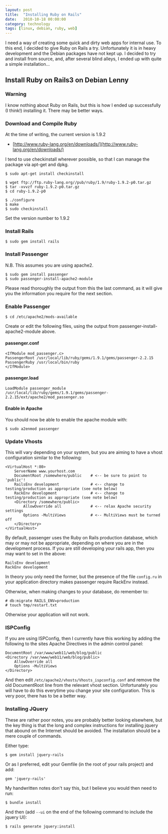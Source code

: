 ```yaml
---
layout: post
title:  "Installing Ruby on Rails"
date:   2010-10-18 00:00:00
category: technology
tags: [linux, debian, ruby, web]
---
```


I need a way of creating some quick and dirty web apps for internal use.  To this end, I decided to give Ruby on Rails a try.  Unfortunately it is in heavy development and the Debian packages have not kept up.  I decided to try and install from source, and, after several blind alleys, I ended up with quite a simple installation...

<!--more-->

## Install Ruby on Rails3 on Debian Lenny

###  Warning

I know nothing about Ruby on Rails, but this is how I ended up successfully (I think!) installing it.  There may be better ways.

### Download and Compile Ruby

At the time of writing, the current version is 1.9.2

   * [http://www.ruby-lang.org/en/downloads/](http://www.ruby-lang.org/en/downloads/)

I tend to use checkinstall wherever possible, so that I can manage the package via apt-get and dpkg.

    $ sudo apt-get install checkinstall

    $ wget ftp://ftp.ruby-lang.org//pub/ruby/1.9/ruby-1.9.2-p0.tar.gz
    $ tar -xvvzf ruby-1.9.2-p0.tar.gz
    $ cd ruby-1.9.2-p0

    $ ./configure
    $ make
    $ sudo checkinstall

Set the version number to 1.9.2

### Install Rails

    $ sudo gem install rails

### Install Passenger

N.B. This assumes you are using apache2.

    $ sudo gem install passenger
    $ sudo passenger-install-apache2-module

Please read thoroughly the output from this the last command, as it will give you the information you require for the next section.

### Enable Passenger

    $ cd /etc/apache2/mods-available

Create or edit the following files, using the output from passenger-install-apache2-module above.

#### passenger.conf

    <IfModule mod_passenger.c>
    PassengerRoot /usr/local/lib/ruby/gems/1.9.1/gems/passenger-2.2.15
    PassengerRuby /usr/local/bin/ruby
    </IfModule>

#### passenger.load

    LoadModule passenger_module /usr/local/lib/ruby/gems/1.9.1/gems/passenger-2.2.15/ext/apache2/mod_passenger.so

#### Enable in Apache

You should now be able to enable the apache module with:

    $ sudo a2enmod passenger

### Update Vhosts

This will vary depending on your system, but you are aiming to have a vhost configuration similar to the following:

    <VirtualHost *:80>
        ServerName www.yourhost.com
        DocumentRoot /somewhere/public    # <-- be sure to point to 'public'!
        RailsEnv development              # <-- change to testing/production as appropriate (see note below)
        RackEnv development               # <-- change to testing/production as appropriate (see note below)
        <Directory /somewhere/public>
            AllowOverride all             # <-- relax Apache security settings
            Options -MultiViews           # <-- MultiViews must be turned off
        </Directory>
    </VirtualHost>

By default, passenger uses the Ruby on Rails production database, which may or may not be appropriate, depending on where you are in the development process.  If you are still developing your rails app, then you may want to set in the above:

    RailsEnv development
    RackEnv development

In theory you only need the former, but the presence of the file `config.ru` in your application directory makes passenger require RackEnv instead.

Otherwise, when making changes to your database, do remember to:

    # db:migrate RAILS_ENV=production
    # touch tmp/restart.txt

Otherwise your application will not work.

### ISPConfig

If you are using ISPConfig, then I currently have this working by adding the following to the sites Apache Directives in the admin control panel:

    DocumentRoot /var/www/web11/web/blog/public
    <Directory /var/www/web11/web/blog/public>
        AllowOverride all
        Options -MultiViews
    </Directory>

And then edit `/etc/apache2/vhosts/Vhosts_ispconfig.conf` and remove the old DocumentRoot line from the relevant vhost section.  Unfortunately you will have to do this everytime you change your site configuration.  This is very poor, there has to be a better way.

### Installing JQuery

These are rather poor notes, you are probably better looking elsewhere, but the key thing is that the long and complex instructions for installing jquery that abound on the Internet should be avoided.  The installation should be a mere couple of commands.

Either type:

    $ gem install jquery-rails

Or as I preferred, edit your Gemfile (in the root of your rails project) and add:

    gem 'jquery-rails'

My handwritten notes don't say this, but I believe you would then need to run:

    $ bundle install

And then (add `--ui` on the end of the following command to include the jquery UI):

    $ rails generate jquery:install

